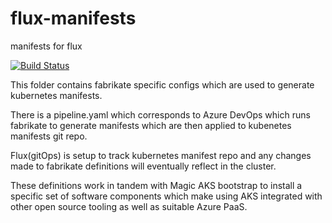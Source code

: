 # flux-manifests
manifests for flux

[![Build Status](https://dev.azure.com/sakundu/k8s/_apis/build/status/Flux%20to%20K8s%20Manifests?branchName=master)](https://dev.azure.com/sakundu/k8s/_build/latest?definitionId=16&branchName=master)

This folder contains fabrikate specific configs which are used to generate kubernetes manifests. 

There is a pipeline.yaml which corresponds to Azure DevOps which runs fabrikate to generate manifests which are then applied to kubenetes manifests git repo.

Flux(gitOps) is setup to track kubernetes manifest repo and any changes made to fabrikate definitions will eventually reflect in the cluster.

These definitions work in tandem with Magic AKS bootstrap to install a specific set of software components which make using AKS integrated with other open source tooling as well as suitable Azure PaaS. 